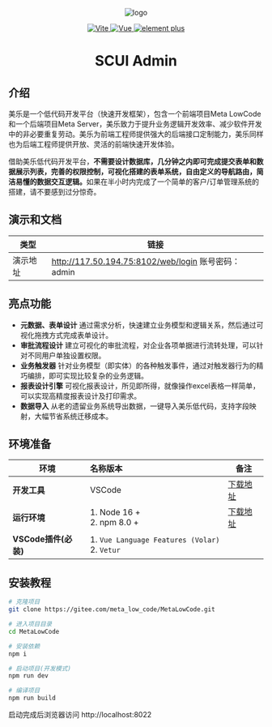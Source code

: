 
<div align="center">

![logo](https://melecode.com/assets/img/brand/mlc_logo.png)

<p align="center">
	<a href="https://vitejs.dev/" target="_blank">
		<img src="https://img.shields.io/badge/Vite-4.x-green" alt="Vite">
	</a>
	<a href="https://v3.vuejs.org/" target="_blank">
		<img src="https://img.shields.io/badge/Vue.js-3.x-green" alt="Vue">
	</a>
	<a href="https://element-plus.gitee.io/#/zh-CN/component/changelog" target="_blank">
		<img src="https://img.shields.io/badge/element--plus-latest-blue" alt="element plus">
	</a>
</p>

<h1>SCUI Admin</h1>

</div>

## 介绍
美乐是一个低代码开发平台（快速开发框架），包含一个前端项目Meta LowCode和一个后端项目Meta Server，美乐致力于提升业务逻辑开发效率、减少软件开发中的非必要重复劳动。美乐为前端工程师提供强大的后端接口定制能力，美乐同样也为后端工程师提供开放、灵活的前端快速开发体验。

借助美乐低代码开发平台，<b>不需要设计数据库，几分钟之内即可完成提交表单和数据展示列表，完善的权限控制，可视化搭建的表单系统，自由定义的导航路由，简洁易懂的数据交互逻辑。</b>如果在半小时内完成了一个简单的客户/订单管理系统的搭建，请不要感到过分惊奇。

## 演示和文档

| 类型 | 链接 |
| -------- | -------- |
| 演示地址  | http://117.50.194.75:8102/web/login  账号密码：admin|


## 亮点功能

- **元数据、表单设计** 通过需求分析，快速建立业务模型和逻辑关系，然后通过可视化拖拽方式完成表单设计。
- **审批流程设计** 建立可视化的审批流程，对企业各项单据进行流转处理，可以针对不同用户单独设置权限。
- **业务触发器** 针对业务模型（即实体）的各种触发事件，通过对触发器行为的精巧编排，即可实现比较复杂的业务逻辑。
- **报表设计引擎** 可视化报表设计，所见即所得，就像操作excel表格一样简单，可以实现高精度报表设计及打印需求。
- **数据导入** 从老的遗留业务系统导出数据，一键导入美乐低代码，支持字段映射，大幅节省系统迁移成本。


## 环境准备

| 环境                 | 名称版本                                                     | 备注                                                         |
| -------------------- | :----------------------------------------------------------- | ------------------------------------------------------------ |
| **开发工具**         | VSCode                                                       | [下载地址](https://code.visualstudio.com/Download)           |
| **运行环境**         | 1. Node 16 +       <br/> 2. npm 8.0 +                                             | [下载地址](http://nodejs.cn/download)                        |
| **VSCode插件(必装)** | 1. `Vue Language Features (Volar) ` <br/> 2. `Vetur`  | |



## 安装教程
``` sh
# 克隆项目
git clone https://gitee.com/meta_low_code/MetaLowCode.git

# 进入项目目录
cd MetaLowCode

# 安装依赖
npm i

# 启动项目(开发模式)
npm run dev

# 编译项目
npm run build
```
启动完成后浏览器访问 http://localhost:8022
